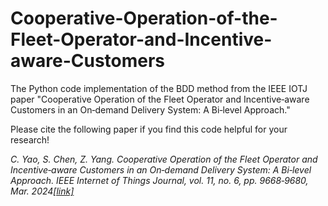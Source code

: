 # Cooperative-Operation-of-the-Fleet-Operator-and-Incentive-aware-Customers
The Python code implementation of the BDD method from the IEEE IOTJ paper "Cooperative Operation of the Fleet Operator and Incentive‑aware Customers in an On‑demand Delivery System: A Bi‑level Approach."

Please cite the following paper if you find this code helpful for your research!

_C. Yao, S. Chen, Z. Yang. Cooperative Operation of the Fleet Operator and Incentive‑aware Customers in an On‑demand Delivery System: A Bi‑level Approach. IEEE Internet of Things Journal,
vol. 11, no. 6, pp. 9668‑9680, Mar. 2024[[link]](https://ieeexplore.ieee.org/document/10283949)_
